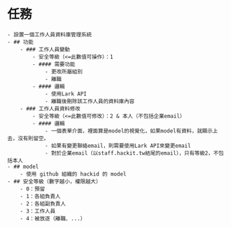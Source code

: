 # 任務
	- 設置一個工作人員資料庫管理系統
	- ## 功能
		- ### 工作人員變動
			- 安全等級（<=此數值可操作）：1
			- #### 需要功能
				- 更改所屬組別
				- 離職
			- #### 邏輯
				- 使用Lark API
				- 離職後刪除該工作人員的資料庫內容
		- ### 工作人員資料修改
			- 安全等級（<=此數值可修改）：2 & 本人（不包括企業email）
			- #### 邏輯
				- 一個表單介面，裡面算是model的視覺化，如果model有資料，就顯示上去，沒有則留空。
				- 如果有變更聯絡email，則需要使用Lark API來變更email
				- 對於企業email（以staff.hackit.tw結尾的email），只有等級2，不包括本人
	- ## model
		- 使用 github 組織的 hackid 的 model
	- ## 安全等級（數字越小，權限越大）
		- 0：預留
		- 1：各組負責人
		- 2：各組副負責人
		- 3：工作人員
		- 4：被放逐（離職、...）